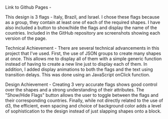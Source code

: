 Link to Github Pages - 

This design is 3 flags - Italy, Brazil, and Israel. I chose these flags because as a group, they contain at least one of each of the required shapes. I have also included a button to show/hide the flags and display the name of the countries. Included in the GitHub repository are screenshots showing each version of the page.

Technical Achievement - There are several technical advancements in this project that I've used. First, the use of JSON groups to create many shapes at once. This allows me to display all of them with a simple generic function instead of having to create a new line just to display each of them. In addition, I added display animations to both the flags and the text using transition delays. This was done using an JavaScript onClick function.

Design Achievement - Creating 3 very accurate flags shows good control over the shapes and a strong understanding of their attributes. The "Show/Hide Flags" button allows the user to toggle between the flags and their corresponding countries. Finally, while not directly related to the use of d3, the efficient, even spacing and choice of background color adds a level of sophistication to the design instead of just slapping shapes onto a block.